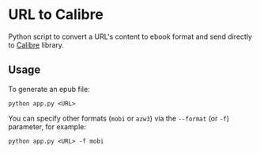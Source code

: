 # URL to Calibre

Python script to convert a URL's content to ebook format and send directly to [Calibre](https://github.com/kovidgoyal/calibre) library.

## Usage

To generate an epub file:

```shell
python app.py <URL>
```

You can specify other formats (`mobi` or `azw3`) via the `--format` (or `-f`) parameter, for example:

```shell
python app.py <URL> -f mobi
```
